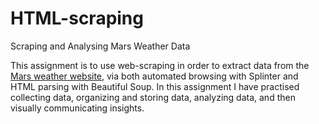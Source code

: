 # HTML-scraping
Scraping and Analysing Mars Weather Data

This assignment is to use web-scraping in order to extract data from the [Mars weather website](https://static.bc-edx.com/data/web/mars_news/index.html), via both automated browsing with Splinter and HTML parsing with Beautiful Soup. In this assignment I have practised collecting data, organizing and storing data, analyzing data, and then visually communicating insights.

